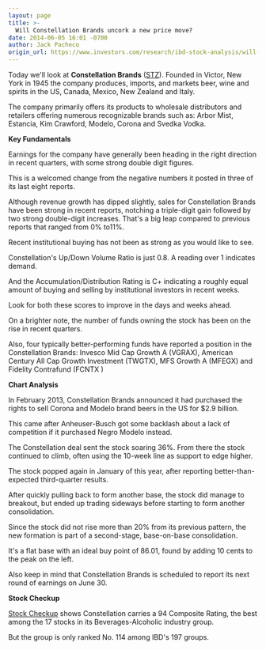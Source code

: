 ```yaml
---
layout: page
title: >-
  Will Constellation Brands uncork a new price move?
date: 2014-06-05 16:01 -0700
author: Jack Pacheco
origin_url: https://www.investors.com/research/ibd-stock-analysis/will-constellation-brands-uncork-a-new-price-move/
---
```





  



Today we'll look at **Constellation Brands** ([STZ](https://research.investors.com/quote.aspx?symbol=STZ)). Founded in Victor, New York in 1945 the company produces, imports, and markets beer, wine and spirits in the US, Canada, Mexico, New Zealand and Italy.

  

The company primarily offers its products to wholesale distributors and retailers offering numerous recognizable brands such as: Arbor Mist, Estancia, Kim Crawford, Modelo, Corona and Svedka Vodka.

  

**Key Fundamentals**

  

Earnings for the company have generally been heading in the right direction in recent quarters, with some strong double digit figures.

  

This is a welcomed change from the negative numbers it posted in three of its last eight reports.

  

Although revenue growth has dipped slightly, sales for Constellation Brands have been strong in recent reports, notching a triple-digit gain followed by two strong double-digit increases. That's a big leap compared to previous reports that ranged from 0% to11%.

  

Recent institutional buying has not been as strong as you would like to see.

  

Constellation's Up/Down Volume Ratio is just 0.8. A reading over 1 indicates demand.

  

And the Accumulation/Distribution Rating is C+ indicating a roughly equal amount of buying and selling by institutional investors in recent weeks.

  

Look for both these scores to improve in the days and weeks ahead.

  

On a brighter note, the number of funds owning the stock has been on the rise in recent quarters.

  

Also, four typically better-performing funds have reported a position in the Constellation Brands: Invesco Mid Cap Growth A (VGRAX), American Century All Cap Growth Investment (TWGTX), MFS Growth A (MFEGX) and Fidelity Contrafund (FCNTX )

  

**Chart Analysis**

  

In February 2013, Constellation Brands announced it had purchased the rights to sell Corona and Modelo brand beers in the US for $2.9 billion.

  

This came after Anheuser-Busch got some backlash about a lack of competition if it purchased Negro Modelo instead.

  

The Constellation deal sent the stock soaring 36%. From there the stock continued to climb, often using the 10-week line as support to edge higher.

  

The stock popped again in January of this year, after reporting better-than-expected third-quarter results.

  

After quickly pulling back to form another base, the stock did manage to breakout, but ended up trading sideways before starting to form another consolidation.

  

Since the stock did not rise more than 20% from its previous pattern, the new formation is part of a second-stage, base-on-base consolidation.

  

It's a flat base with an ideal buy point of 86.01, found by adding 10 cents to the peak on the left.

  

Also keep in mind that Constellation Brands is scheduled to report its next round of earnings on June 30.

  

**Stock Checkup**

  

[Stock Checkup](http://research.investors.com/stock-checkup/nyse-constellation-brands-a-stz.aspx) shows Constellation carries a 94 Composite Rating, the best among the 17 stocks in its Beverages-Alcoholic industry group.

  

But the group is only ranked No. 114 among IBD's 197 groups.




